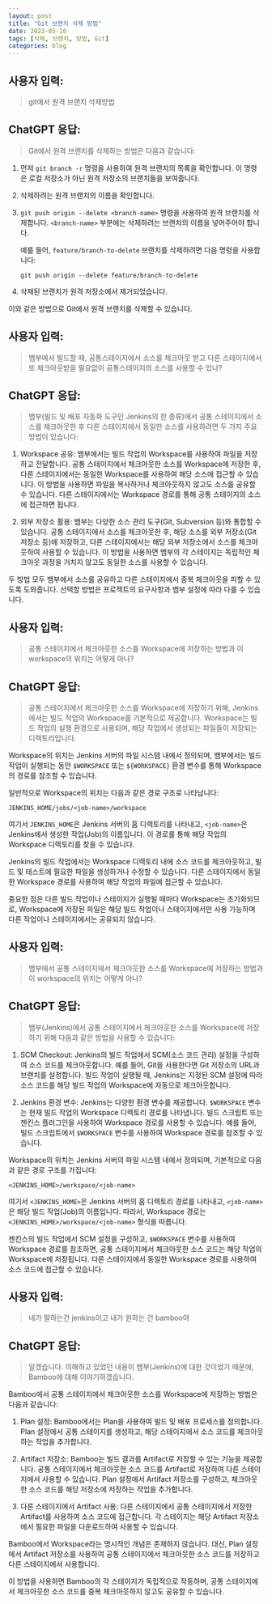 ```yaml
---
layout: post
title: "Git 브랜치 삭제 방법"
date: 2023-05-16
tags: [삭제, 브랜치, 방법, Git]
categories: blog
---
```


## 사용자 입력:
> git에서 원격 브랜치 삭제방법

## ChatGPT 응답:
> Git에서 원격 브랜치를 삭제하는 방법은 다음과 같습니다:

1. 먼저 `git branch -r` 명령을 사용하여 원격 브랜치의 목록을 확인합니다. 이 명령은 로컬 저장소가 아닌 원격 저장소의 브랜치들을 보여줍니다.

2. 삭제하려는 원격 브랜치의 이름을 확인합니다.

3. `git push origin --delete <branch-name>` 명령을 사용하여 원격 브랜치를 삭제합니다. `<branch-name>` 부분에는 삭제하려는 브랜치의 이름을 넣어주어야 합니다.

   예를 들어, `feature/branch-to-delete` 브랜치를 삭제하려면 다음 명령을 사용합니다:
   
   ```
   git push origin --delete feature/branch-to-delete
   ```

4. 삭제된 브랜치가 원격 저장소에서 제거되었습니다.

이와 같은 방법으로 Git에서 원격 브랜치를 삭제할 수 있습니다.

## 사용자 입력:
> 뱀부에서 빌드할 때, 공통스테이지에서 소스를 체크아웃 받고 다른 스테이지에서 또 체크아웃받을 필요없이 공통스테이지의 소스를 사용할 수 있나?

## ChatGPT 응답:
> 뱀부(빌드 및 배포 자동화 도구인 Jenkins의 한 종류)에서 공통 스테이지에서 소스를 체크아웃한 후 다른 스테이지에서 동일한 소스를 사용하려면 두 가지 주요 방법이 있습니다:

1. Workspace 공유: 뱀부에서는 빌드 작업의 Workspace를 사용하여 파일을 저장하고 전달합니다. 공통 스테이지에서 체크아웃한 소스를 Workspace에 저장한 후, 다른 스테이지에서는 동일한 Workspace를 사용하여 해당 소스에 접근할 수 있습니다. 이 방법을 사용하면 파일을 복사하거나 체크아웃하지 않고도 소스를 공유할 수 있습니다. 다른 스테이지에서는 Workspace 경로를 통해 공통 스테이지의 소스에 접근하면 됩니다.

2. 외부 저장소 활용: 뱀부는 다양한 소스 관리 도구(Git, Subversion 등)와 통합할 수 있습니다. 공통 스테이지에서 소스를 체크아웃한 후, 해당 소스를 외부 저장소(Git 저장소 등)에 저장하고, 다른 스테이지에서는 해당 외부 저장소에서 소스를 체크아웃하여 사용할 수 있습니다. 이 방법을 사용하면 뱀부의 각 스테이지는 독립적인 체크아웃 과정을 거치지 않고도 동일한 소스를 사용할 수 있습니다.

두 방법 모두 뱀부에서 소스를 공유하고 다른 스테이지에서 중복 체크아웃을 피할 수 있도록 도와줍니다. 선택할 방법은 프로젝트의 요구사항과 뱀부 설정에 따라 다를 수 있습니다.

## 사용자 입력:
> 공통 스테이지에서 체크아웃한 소스를 Workspace에 저장하는 방법과 이 workspace의 위치는 어떻게 아나?

## ChatGPT 응답:
> 공통 스테이지에서 체크아웃한 소스를 Workspace에 저장하기 위해, Jenkins에서는 빌드 작업의 Workspace를 기본적으로 제공합니다. Workspace는 빌드 작업의 실행 환경으로 사용되며, 해당 작업에서 생성되는 파일들이 저장되는 디렉토리입니다.

Workspace의 위치는 Jenkins 서버의 파일 시스템 내에서 정의되며, 뱀부에서는 빌드 작업이 실행되는 동안 `$WORKSPACE` 또는 `${WORKSPACE}` 환경 변수를 통해 Workspace의 경로를 참조할 수 있습니다.

일반적으로 Workspace의 위치는 다음과 같은 경로 구조로 나타납니다:

```
JENKINS_HOME/jobs/<job-name>/workspace
```

여기서 `JENKINS_HOME`은 Jenkins 서버의 홈 디렉토리를 나타내고, `<job-name>`은 Jenkins에서 생성한 작업(Job)의 이름입니다. 이 경로를 통해 해당 작업의 Workspace 디렉토리를 찾을 수 있습니다.

Jenkins의 빌드 작업에서는 Workspace 디렉토리 내에 소스 코드를 체크아웃하고, 빌드 및 테스트에 필요한 파일을 생성하거나 수정할 수 있습니다. 다른 스테이지에서 동일한 Workspace 경로를 사용하여 해당 작업의 파일에 접근할 수 있습니다.

중요한 점은 다른 빌드 작업이나 스테이지가 실행될 때마다 Workspace는 초기화되므로, Workspace에 저장된 파일은 해당 빌드 작업이나 스테이지에서만 사용 가능하며 다른 작업이나 스테이지에서는 공유되지 않습니다.

## 사용자 입력:
> 뱀부에서 공통 스테이지에서 체크아웃한 소스를 Workspace에 저장하는 방법과 이 workspace의 위치는 어떻게 아나?

## ChatGPT 응답:
> 뱀부(Jenkins)에서 공통 스테이지에서 체크아웃한 소스를 Workspace에 저장하기 위해 다음과 같은 방법을 사용할 수 있습니다:

1. SCM Checkout: Jenkins의 빌드 작업에서 SCM(소스 코드 관리) 설정을 구성하여 소스 코드를 체크아웃합니다. 예를 들어, Git을 사용한다면 Git 저장소의 URL과 브랜치를 설정합니다. 빌드 작업이 실행될 때, Jenkins는 지정된 SCM 설정에 따라 소스 코드를 해당 빌드 작업의 Workspace에 자동으로 체크아웃합니다.

2. Jenkins 환경 변수: Jenkins는 다양한 환경 변수를 제공합니다. `$WORKSPACE` 변수는 현재 빌드 작업의 Workspace 디렉토리 경로를 나타냅니다. 빌드 스크립트 또는 젠킨스 플러그인을 사용하여 Workspace 경로를 사용할 수 있습니다. 예를 들어, 빌드 스크립트에서 `$WORKSPACE` 변수를 사용하여 Workspace 경로를 참조할 수 있습니다.

Workspace의 위치는 Jenkins 서버의 파일 시스템 내에서 정의되며, 기본적으로 다음과 같은 경로 구조를 가집니다:

```
<JENKINS_HOME>/workspace/<job-name>
```

여기서 `<JENKINS_HOME>`은 Jenkins 서버의 홈 디렉토리 경로를 나타내고, `<job-name>`은 해당 빌드 작업(Job)의 이름입니다. 따라서, Workspace 경로는 `<JENKINS_HOME>/workspace/<job-name>` 형식을 따릅니다.

젠킨스의 빌드 작업에서 SCM 설정을 구성하고, `$WORKSPACE` 변수를 사용하여 Workspace 경로를 참조하면, 공통 스테이지에서 체크아웃한 소스 코드는 해당 작업의 Workspace에 저장됩니다. 다른 스테이지에서 동일한 Workspace 경로를 사용하여 소스 코드에 접근할 수 있습니다.

## 사용자 입력:
> 네가 말하는건 jenkins이고 내가 원하는 건 bamboo야

## ChatGPT 응답:
> 알겠습니다. 이해하고 있었던 내용이 뱀부(Jenkins)에 대한 것이었기 때문에, Bamboo에 대해 이야기하겠습니다.

Bamboo에서 공통 스테이지에서 체크아웃한 소스를 Workspace에 저장하는 방법은 다음과 같습니다:

1. Plan 설정: Bamboo에서는 Plan을 사용하여 빌드 및 배포 프로세스를 정의합니다. Plan 설정에서 공통 스테이지를 생성하고, 해당 스테이지에서 소스 코드를 체크아웃하는 작업을 추가합니다.

2. Artifact 저장소: Bamboo는 빌드 결과를 Artifact로 저장할 수 있는 기능을 제공합니다. 공통 스테이지에서 체크아웃한 소스 코드를 Artifact로 저장하여 다른 스테이지에서 사용할 수 있습니다. Plan 설정에서 Artifact 저장소를 구성하고, 체크아웃한 소스 코드를 해당 저장소에 저장하는 작업을 추가합니다.

3. 다른 스테이지에서 Artifact 사용: 다른 스테이지에서 공통 스테이지에서 저장한 Artifact를 사용하여 소스 코드에 접근합니다. 각 스테이지는 해당 Artifact 저장소에서 필요한 파일을 다운로드하여 사용할 수 있습니다.

Bamboo에서 Workspace라는 명시적인 개념은 존재하지 않습니다. 대신, Plan 설정에서 Artifact 저장소를 사용하여 공통 스테이지에서 체크아웃한 소스 코드를 저장하고 다른 스테이지에서 사용합니다.

이 방법을 사용하면 Bamboo의 각 스테이지가 독립적으로 작동하며, 공통 스테이지에서 체크아웃한 소스 코드를 중복 체크아웃하지 않고도 공유할 수 있습니다.

